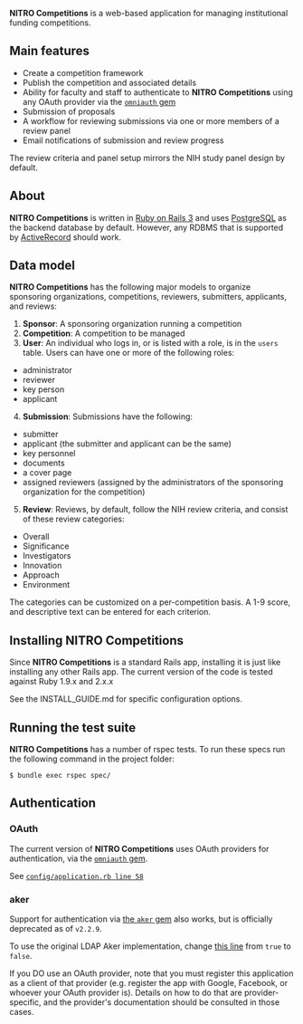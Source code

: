 **NITRO Competitions** is a web-based application for managing institutional funding
competitions.

## Main features

* Create a competition framework
* Publish the competition and associated details
* Ability for faculty and staff to authenticate to **NITRO Competitions** using any OAuth
  provider via the [`omniauth` gem][1]
* Submission of proposals
* A workflow for reviewing submissions via one or more members of a review panel
* Email notifications of submission and review progress

The review criteria and panel setup mirrors the NIH study panel design by
default.

## About

**NITRO Competitions** is written in [Ruby on Rails 3][2] and uses [PostgreSQL][3] as the
backend database by default. However, any RDBMS that is supported by
[ActiveRecord][4] should work.

## Data model

**NITRO Competitions** has the following major models to organize sponsoring
organizations, competitions, reviewers, submitters, applicants, and reviews:

1. **Sponsor**: A sponsoring organization running a competition
2. **Competition**: A competition to be managed
3. **User**: An individual who logs in, or is listed with a role, is in the
  `users` table. Users can have one or more of the following roles:
  * administrator
  * reviewer
  * key person
  * applicant
4. **Submission**: Submissions have the following:
  * submitter
  * applicant (the submitter and applicant can be the same)
  * key personnel
  * documents
  * a cover page
  * assigned reviewers (assigned by the administrators of the sponsoring
    organization for the competition)
5. **Review**:  Reviews, by default, follow the NIH review criteria, and consist
  of these review categories:
  * Overall
  * Significance
  * Investigators
  * Innovation
  * Approach
  * Environment

The categories can be customized on a per-competition basis. A 1-9 score, and
descriptive text can be entered for each criterion.

## Installing NITRO Competitions

Since **NITRO Competitions** is a standard Rails app, installing it is just like
installing any other Rails app. The current version of the code is tested
against Ruby 1.9.x and 2.x.x

See the INSTALL_GUIDE.md for specific configuration options.  

## Running the test suite

**NITRO Competitions** has a number of rspec tests. To run these specs run the following
command in the project folder:

    $ bundle exec rspec spec/

## Authentication

### OAuth

The current version of **NITRO Competitions** uses OAuth providers for authentication,
via the [`omniauth` gem][1].

See [`config/application.rb line 58`][6]

### aker

Support for authentication via [the `aker` gem][5] also works, but is officially
deprecated as of `v2.2.9`.

To use the original LDAP Aker implementation, change [this line][6] from `true` to
`false`.

If you DO use an OAuth provider, note that you must register this application as
a client of that provider (e.g. register the app with Google, Facebook, or
whoever your OAuth provider is). Details on how to do that are
provider-specific, and the provider's documentation should be consulted in those
cases.

  [1]: https://github.com/intridea/omniauth/wiki/List-of-Strategies
  [2]: http://rubyonrails.org/
  [3]: http://www.postgresql.org/
  [4]: http://guides.rubyonrails.org/active_record_querying.html
  [5]: https://github.com/NUBIC/aker
  [6]: https://github.com/NUBIC/nitro-arm/blob/v2.2.9/config/application.rb#L58

